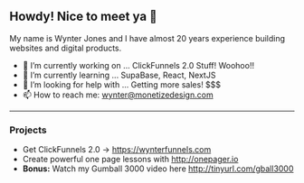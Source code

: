 ## Howdy! Nice to meet ya 👋

My name is Wynter Jones and I have almost 20 years experience building websites and digital products. 

- 🔭 I’m currently working on ... ClickFunnels 2.0 Stuff! Woohoo!!
- 🌱 I’m currently learning ... SupaBase, React, NextJS
- 🤔 I’m looking for help with ... Getting more sales! $$$
- 📫 How to reach me: wynter@monetizedesign.com

-----

### Projects

- Get ClickFunnels 2.0 -> https://wynterfunnels.com
- Create powerful one page lessons with http://onepager.io 
- **Bonus:** Watch my Gumball 3000 video here  http://tinyurl.com/gball3000
